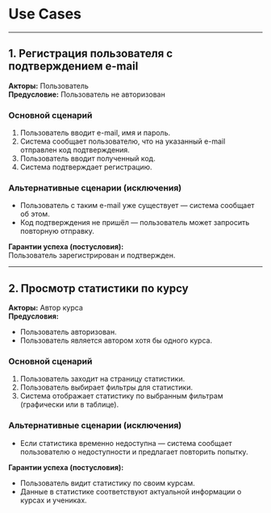 # Use Cases

---

## 1. Регистрация пользователя с подтверждением e-mail

**Акторы:** Пользователь  
**Предусловие:** Пользователь не авторизован  

### Основной сценарий
1. Пользователь вводит e-mail, имя и пароль.  
2. Система сообщает пользователю, что на указанный e-mail отправлен код подтверждения.  
3. Пользователь вводит полученный код.  
4. Система подтверждает регистрацию.  

### Альтернативные сценарии (исключения)
- Пользователь с таким e-mail уже существует — система сообщает об этом.  
- Код подтверждения не пришёл — пользователь может запросить повторную отправку.  

**Гарантии успеха (постусловия):**  
Пользователь зарегистрирован и подтвержден.

---

## 2. Просмотр статистики по курсу

**Акторы:** Автор курса  
**Предусловия:**  
- Пользователь авторизован.  
- Пользователь является автором хотя бы одного курса.  

### Основной сценарий
1. Пользователь заходит на страницу статистики.  
2. Пользователь выбирает фильтры для статистики.  
3. Система отображает статистику по выбранным фильтрам (графически или в таблице).  

### Альтернативные сценарии (исключения)
- Если статистика временно недоступна — система сообщает пользователю о недоступности и предлагает повторить попытку.  

**Гарантии успеха (постусловия):**  
- Пользователь видит статистику по своим курсам.  
- Данные в статистике соответствуют актуальной информации о курсах и учениках.
